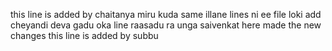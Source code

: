 this line is added by chaitanya
miru kuda same illane lines ni ee file loki add cheyandi
deva gadu oka line raasadu ra unga
saivenkat here made the new changes
this line is added by subbu
